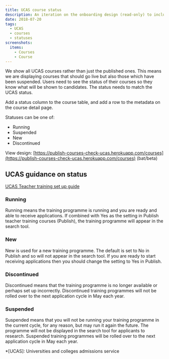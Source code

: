 ```yaml
---
title: UCAS course status
description: An iteration on the onboarding design (read-only) to include course status
date: 2018-07-20
tags:
  - UCAS
  - courses
  - statuses
screenshots:
  items:
    - Courses
    - Course
---
```


We show all UCAS courses rather than just the published ones. This means we are displaying courses that should go live but also those which have been suspended. Users need to see the status of their courses so they know what will be shown to candidates. The status needs to match the UCAS status.

Add a status column to the course table, and add a row to the metadata on the course detail page.

Statuses can be one of:

- Running
- Suspended
- New
- Discontinued

View design:
[https://publish-courses-check-ucas.herokuapp.com/courses](https://publish-courses-check-ucas.herokuapp.com/courses)
(bat/beta)

## UCAS guidance on status

[UCAS Teacher training set up guide](https://www.ucas.com/sites/default/files/utt-set-up-guide-2015.pdf)

### Running

Running means the training programme is running and you are ready and able to receive applications. If combined with Yes as the setting in Publish teacher training courses (Publish), the training programme will appear in the search tool.

### New

New is used for a new training programme. The default is set to No in Publish and so will not appear in the search tool. If you are ready to start receiving applications then you should change the setting to Yes in Publish.

### Discontinued

Discontinued means that the training programme is no longer available or perhaps set up incorrectly. Discontinued training programmes will not be rolled over to the next application cycle in May each year.

### Suspended

Suspended means that you will not be running your training programme in the current cycle, for any reason, but may run it again the future. The programme will not be displayed in the search tool for applicants to research. Suspended training programmes will be rolled over to the next application cycle in May each year.

*[UCAS]: Universities and colleges admissions service
